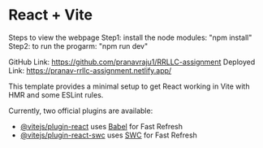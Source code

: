 # React + Vite

Steps to view the webpage
Step1: install the node modules: "npm install"
Step2: to run the progarm: "npm run dev"

GitHub Link: https://github.com/pranavraju1/RRLLC-assignment
Deployed Link: https://pranav-rrllc-assignment.netlify.app/

This template provides a minimal setup to get React working in Vite with HMR and some ESLint rules.

Currently, two official plugins are available:

- [@vitejs/plugin-react](https://github.com/vitejs/vite-plugin-react/blob/main/packages/plugin-react/README.md) uses [Babel](https://babeljs.io/) for Fast Refresh
- [@vitejs/plugin-react-swc](https://github.com/vitejs/vite-plugin-react-swc) uses [SWC](https://swc.rs/) for Fast Refresh

